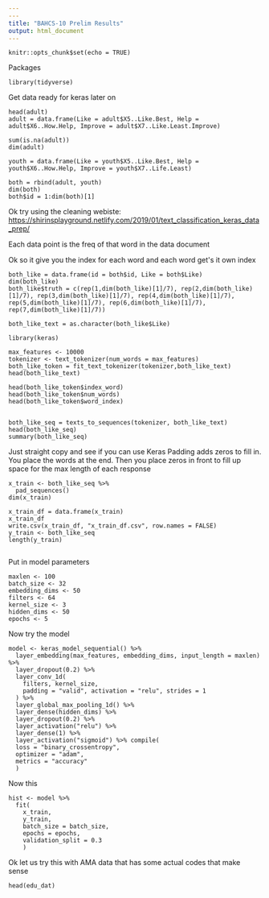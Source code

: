 ```yaml
---
---
title: "BAHCS-10 Prelim Results"
output: html_document
---
```


```{r setup, include=FALSE}
knitr::opts_chunk$set(echo = TRUE)
```
Packages
```{r}
library(tidyverse)
```

Get data ready for keras later on
```{r}
head(adult)
adult = data.frame(Like = adult$X5..Like.Best, Help = adult$X6..How.Help, Improve = adult$X7..Like.Least.Improve)

sum(is.na(adult))
dim(adult)

youth = data.frame(Like = youth$X5..Like.Best, Help = youth$X6..How.Help, Improve = youth$X7..Life.Least)

both = rbind(adult, youth)
dim(both)
both$id = 1:dim(both)[1]
```
Ok try using the cleaning webiste: https://shirinsplayground.netlify.com/2019/01/text_classification_keras_data_prep/

Each data point is the freq of that word in the data document

Ok so it give you the index for each word and each word get's it own index
```{r}
both_like = data.frame(id = both$id, Like = both$Like)
dim(both_like)
both_like$truth = c(rep(1,dim(both_like)[1]/7), rep(2,dim(both_like)[1]/7), rep(3,dim(both_like)[1]/7), rep(4,dim(both_like)[1]/7), rep(5,dim(both_like)[1]/7), rep(6,dim(both_like)[1]/7), rep(7,dim(both_like)[1]/7))

both_like_text = as.character(both_like$Like)

library(keras)

max_features <- 10000
tokenizer <- text_tokenizer(num_words = max_features)
both_like_token = fit_text_tokenizer(tokenizer,both_like_text)
head(both_like_text)

head(both_like_token$index_word)
head(both_like_token$num_words)
head(both_like_token$word_index)


both_like_seq = texts_to_sequences(tokenizer, both_like_text)
head(both_like_seq)
summary(both_like_seq)
```
Just straight copy and see if you can use Keras
Padding adds zeros to fill in.  
You place the words at the end.  Then you place zeros in front to fill up space for the max length of each response
```{r}
x_train <- both_like_seq %>%
  pad_sequences()
dim(x_train)

x_train_df = data.frame(x_train)
x_train_df
write.csv(x_train_df, "x_train_df.csv", row.names = FALSE)
y_train <- both_like_seq
length(y_train)


```
Put in model parameters
```{r}
maxlen <- 100
batch_size <- 32
embedding_dims <- 50
filters <- 64
kernel_size <- 3
hidden_dims <- 50
epochs <- 5
```


Now try the model
```{r}
model <- keras_model_sequential() %>% 
  layer_embedding(max_features, embedding_dims, input_length = maxlen) %>%
  layer_dropout(0.2) %>%
  layer_conv_1d(
    filters, kernel_size, 
    padding = "valid", activation = "relu", strides = 1
  ) %>%
  layer_global_max_pooling_1d() %>%
  layer_dense(hidden_dims) %>%
  layer_dropout(0.2) %>%
  layer_activation("relu") %>%
  layer_dense(1) %>%
  layer_activation("sigmoid") %>% compile(
  loss = "binary_crossentropy",
  optimizer = "adam",
  metrics = "accuracy"
  )
```
Now this
```{r}
hist <- model %>%
  fit(
    x_train,
    y_train,
    batch_size = batch_size,
    epochs = epochs,
    validation_split = 0.3
    )
```
Ok let us try this with AMA data that has some actual codes that make sense
```{r}
head(edu_dat)
```
